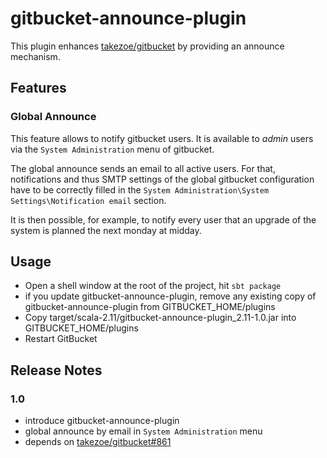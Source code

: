 # gitbucket-announce-plugin

This plugin enhances [takezoe/gitbucket](https://github.com/takezoe/gitbucket) by providing an announce mechanism.

## Features

### Global Announce

This feature allows to notify gitbucket users. It is available to _admin_ users via  the `System Administration` menu of gitbucket.

The global announce sends an email to all active users. For that, notifications and thus SMTP settings of the global gitbucket configuration have to be correctly filled in the `System Administration\System Settings\Notification email` section.

It is then possible, for example, to notify every user that an upgrade of the system is planned the next monday at midday.

## Usage

- Open a shell window at the root of the project, hit `sbt package`
- if you update gitbucket-announce-plugin, remove any existing copy of gitbucket-announce-plugin from GITBUCKET_HOME/plugins
- Copy target/scala-2.11/gitbucket-announce-plugin_2.11-1.0.jar into GITBUCKET_HOME/plugins
- Restart GitBucket

## Release Notes

### 1.0

- introduce gitbucket-announce-plugin
- global announce by email in `System Administration` menu
- depends on [takezoe/gitbucket#861](https://github.com/takezoe/gitbucket/pull/861)
